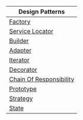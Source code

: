 
| Design Patterns |
|-----------------|
| [Factory](https://github.com/HenrySaldanha/DotNet.DesignPatterns/tree/main/src/DesignPatterns/Factory) |
| [Service Locator](https://github.com/HenrySaldanha/DotNet.DesignPatterns/tree/main/src/DesignPatterns/ServiceLocator) |
| [Builder](https://github.com/HenrySaldanha/DotNet.DesignPatterns/tree/main/src/DesignPatterns/Builder) |
| [Adapter](https://github.com/HenrySaldanha/DotNet.DesignPatterns/tree/main/src/DesignPatterns/Adapter) |
| [Iterator](https://github.com/HenrySaldanha/DotNet.DesignPatterns/tree/main/src/DesignPatterns/Iterator) |
| [Decorator](https://github.com/HenrySaldanha/DotNet.DesignPatterns/tree/main/src/DesignPatterns/Decorator) |
| [Chain Of Responsibility](https://github.com/HenrySaldanha/DotNet.DesignPatterns/tree/main/src/DesignPatterns/ChainOfResponsibility) |
| [Prototype](https://github.com/HenrySaldanha/DotNet.DesignPatterns/tree/main/src/DesignPatterns/Prototype) |
| [Strategy](https://github.com/HenrySaldanha/DotNet.DesignPatterns/tree/main/src/DesignPatterns/Strategy) |
| [State](https://github.com/HenrySaldanha/DotNet.DesignPatterns/tree/main/src/DesignPatterns/State) |